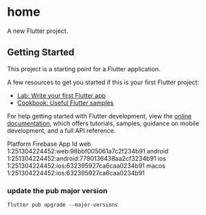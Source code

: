 # home

A new Flutter project.

## Getting Started

This project is a starting point for a Flutter application.

A few resources to get you started if this is your first Flutter project:

- [Lab: Write your first Flutter app](https://docs.flutter.dev/get-started/codelab)
- [Cookbook: Useful Flutter samples](https://docs.flutter.dev/cookbook)

For help getting started with Flutter development, view the
[online documentation](https://docs.flutter.dev/), which offers tutorials,
samples, guidance on mobile development, and a full API reference.

Platform Firebase App Id
web 1:251304224452:web:98bbf005061a7c2f234b91
android 1:251304224452:android:7790136438aa2cf3234b91
ios 1:251304224452:ios:632395927ca6caa0234b91
macos 1:251304224452:ios:632395927ca6caa0234b91

### update the pub major version

```
flutter pub upgrade --major-versions
```
